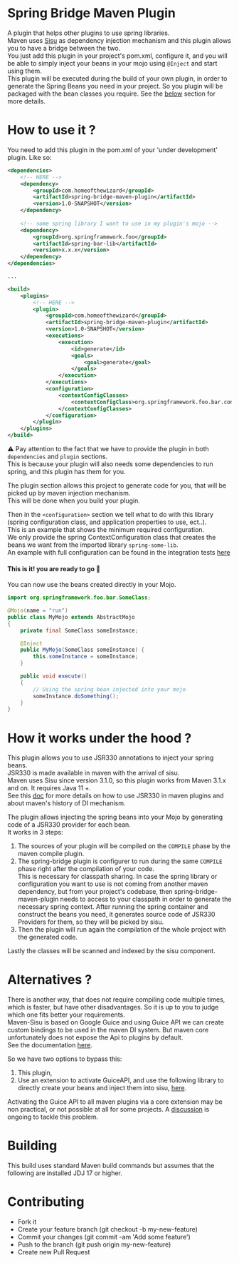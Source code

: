 ﻿# Spring Bridge Maven Plugin
A plugin that helps other plugins to use spring libraries.  
Maven uses [Sisu](https://eclipse.github.io/sisu.inject/) as dependency injection mechanism and this plugin allows you to have a bridge between the two.  
You just add this plugin in your project's pom.xml, configure it, and you will be able to simply inject your beans in your mojo using `@Inject` and start using them.   
This plugin will be executed during the build of your own plugin, in order to generate the Spring Beans you need in your project. So you plugin will be packaged with the bean classes you require. See the [below](#how-it-works-under-the-hood--) section for more details.
  
# How to use it ?
You need to add this plugin in the pom.xml of your 'under development' plugin. Like so:  
```xml
<dependencies>
    <!-- HERE -->
    <dependency>
        <groupId>com.homeofthewizard</groupId>
        <artifactId>spring-bridge-maven-plugin</artifactId>
        <version>1.0-SNAPSHOT</version>
    </dependency>
    
    <!-- some spring library I want to use in my plugin's mojo -->
    <dependency>
        <groupId>org.springframework.foo</groupId>
        <artifactId>spring-bar-lib</artifactId>
        <version>x.x.x</version>
    </dependency>
</dependencies>

...

<build>
    <plugins>
        <!-- HERE -->
        <plugin>
            <groupId>com.homeofthewizard</groupId>
            <artifactId>spring-bridge-maven-plugin</artifactId>
            <version>1.0-SNAPSHOT</version>
            <executions>
                <execution>
                    <id>generate</id>
                    <goals>
                        <goal>generate</goal>
                    </goals>
                </execution>
            </executions>
            <configuration>
                <contextConfigClasses>
                    <contextConfigClass>org.springframework.foo.bar.config.SomeBeansConfiguration</contextConfigClass>
                </contextConfigClasses>
            </configuration>
        </plugin>
    </plugins>
</build>
```
  
⚠️ Pay attention to the fact that we have to provide the plugin in both `dependencies` and `plugin` sections.  
This is because your plugin will also needs some dependencies to run spring, and this plugin has them for you.  
  
The plugin section allows this project to generate code for you, that will be picked up by maven injection mechanism.  
This will be done when you build your plugin.  
   
Then in the `<configuration>` section we tell what to do with this library (spring configuration class, and application properties to use, ect..).  
This is an example that shows the minimum required configuration.  
We only provide the spring ContextConfiguration class that creates the beans we want from the imported library `spring-some-lib`.  
An example with full configuration can be found in the integration tests [here](./src/it/example/plugin/pom.xml)    
  
#### This is it! you are ready to go :rocket:
You can now use the beans created directly in your Mojo.

```java
import org.springframework.foo.bar.SomeClass;

@Mojo(name = "run")
public class MyMojo extends AbstractMojo
{
    private final SomeClass someInstance;

    @Inject
    public MyMojo(SomeClass someInstance) {
        this.someInstance = someInstance;
    }

    public void execute()
    {
        // Using the spring bean injected into your mojo
        someInstance.doSomething();
    }
}
```


# How it works under the hood ? 
This plugin allows you to use JSR330 annotations to inject your spring beans.  
JSR330 is made available in maven with the arrival of sisu.   
Maven uses Sisu since version 3.1.0, so this plugin works from Maven 3.1.x and on. It requires Java 11 +.    
See this [doc](https://maven.apache.org/maven-jsr330.html) for more details on how to use JSR330 in maven plugins and about maven's history of DI mechanism.   

The plugin allows injecting the spring beans into your Mojo by generating code of a JSR330 provider for each bean.   
It works in 3 steps:  
1. The sources of your plugin will be compiled on the `COMPILE` phase by the maven compile plugin.  
2. The spring-bridge plugin is configurer to run during the same `COMPILE` phase right after the compilation of your code.  
This is necessary for classpath sharing. In case the spring library or configuration you want to use is not coming from another maven dependency, but from your project's codebase, then spring-bridge-maven-plugin needs to access to your classpath in order to generate the necessary spring context. After running the spring container and construct the beans you need, it generates source code of JSR330 Providers for them, so they will be picked by sisu.  
3. Then the plugin will run again the compilation of the whole project with the generated code.  

Lastly the classes will be scanned and indexed by the sisu component.

# Alternatives ?
There is another way, that does not require compiling code multiple times, which is faster, but have other disadvantages. So it is up to you to judge which one fits better your requirements.  
Maven-Sisu is based on Google Guice and using Guice API we can create custom bindings to be used in the maven DI system. But maven core unfortunately does not expose the Api to plugins by default.  
See the documentation [here](https://eclipse-sisu.github.io/sisu-project/plexus/index.html#custombinding).    
  
So we have two options to bypass this:  
1. This plugin,  
2. Use an extension to activate GuiceAPI, and use the following library to directly create your beans and inject them into sisu, [here](https://github.com/HomeOfTheWizard/spring-bridge-maven).

Activating the Guice API to all maven plugins via a core extension may be non practical, or not possible at all for some projects.
A [discussion](https://issues.apache.org/jira/browse/MNG-7921) is ongoing to tackle this problem.

# Building

This build uses standard Maven build commands but assumes that the following are installed JDJ  17 or higher.

# Contributing

* Fork it 
* Create your feature branch (git checkout -b my-new-feature)
* Commit your changes (git commit -am 'Add some feature')
* Push to the branch (git push origin my-new-feature)
* Create new Pull Request
